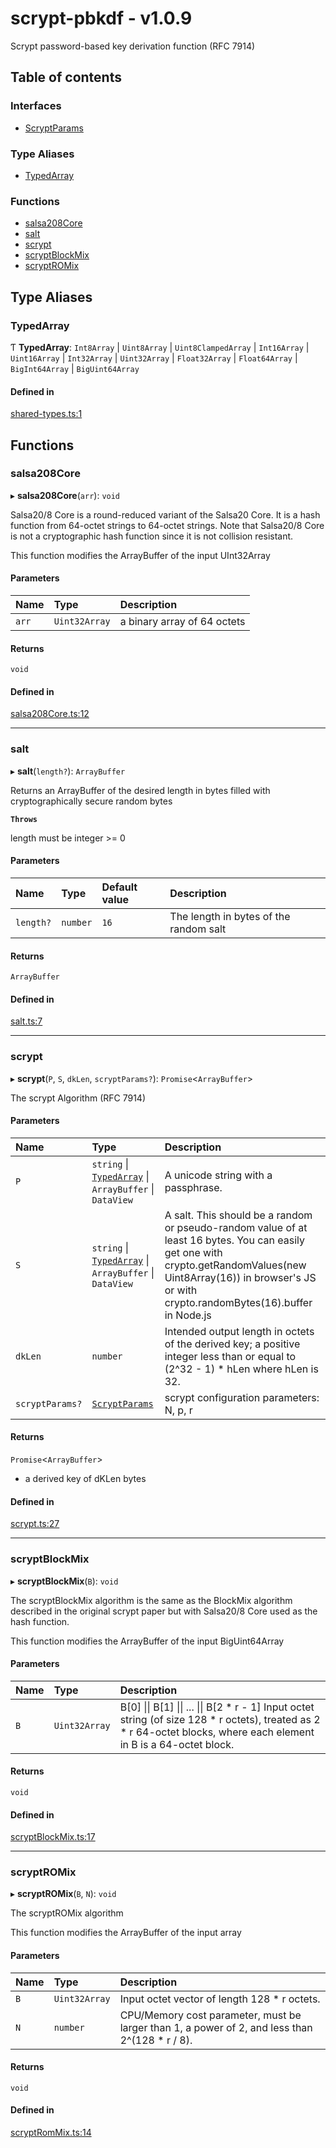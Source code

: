 # scrypt-pbkdf - v1.0.9

Scrypt password-based key derivation function (RFC 7914)

## Table of contents

### Interfaces

- [ScryptParams](interfaces/ScryptParams.md)

### Type Aliases

- [TypedArray](API.md#typedarray)

### Functions

- [salsa208Core](API.md#salsa208core)
- [salt](API.md#salt)
- [scrypt](API.md#scrypt)
- [scryptBlockMix](API.md#scryptblockmix)
- [scryptROMix](API.md#scryptromix)

## Type Aliases

### TypedArray

Ƭ **TypedArray**: `Int8Array` \| `Uint8Array` \| `Uint8ClampedArray` \| `Int16Array` \| `Uint16Array` \| `Int32Array` \| `Uint32Array` \| `Float32Array` \| `Float64Array` \| `BigInt64Array` \| `BigUint64Array`

#### Defined in

[shared-types.ts:1](https://github.com/juanelas/scrypt-bigint/blob/32726ea/src/ts/shared-types.ts#L1)

## Functions

### salsa208Core

▸ **salsa208Core**(`arr`): `void`

Salsa20/8 Core is a round-reduced variant of the Salsa20 Core.  It is a
hash function from 64-octet strings to 64-octet strings.  Note that
Salsa20/8 Core is not a cryptographic hash function since it is not
collision resistant.

This function modifies the ArrayBuffer of the input UInt32Array

#### Parameters

| Name | Type | Description |
| :------ | :------ | :------ |
| `arr` | `Uint32Array` | a binary array of 64 octets |

#### Returns

`void`

#### Defined in

[salsa208Core.ts:12](https://github.com/juanelas/scrypt-bigint/blob/32726ea/src/ts/salsa208Core.ts#L12)

___

### salt

▸ **salt**(`length?`): `ArrayBuffer`

Returns an ArrayBuffer of the desired length in bytes filled with cryptographically secure random bytes

**`Throws`**

length must be integer >= 0

#### Parameters

| Name | Type | Default value | Description |
| :------ | :------ | :------ | :------ |
| `length?` | `number` | `16` | The length in bytes of the random salt |

#### Returns

`ArrayBuffer`

#### Defined in

[salt.ts:7](https://github.com/juanelas/scrypt-bigint/blob/32726ea/src/ts/salt.ts#L7)

___

### scrypt

▸ **scrypt**(`P`, `S`, `dkLen`, `scryptParams?`): `Promise`<`ArrayBuffer`\>

The scrypt Algorithm (RFC 7914)

#### Parameters

| Name | Type | Description |
| :------ | :------ | :------ |
| `P` | `string` \| [`TypedArray`](API.md#typedarray) \| `ArrayBuffer` \| `DataView` | A unicode string with a passphrase. |
| `S` | `string` \| [`TypedArray`](API.md#typedarray) \| `ArrayBuffer` \| `DataView` | A salt. This should be a random or pseudo-random value of at least 16 bytes. You can easily get one with crypto.getRandomValues(new Uint8Array(16)) in browser's JS or with crypto.randomBytes(16).buffer in Node.js |
| `dkLen` | `number` | Intended output length in octets of the derived key; a positive integer less than or equal to (2^32 - 1) * hLen where hLen is 32. |
| `scryptParams?` | [`ScryptParams`](interfaces/ScryptParams.md) | scrypt configuration parameters: N, p, r |

#### Returns

`Promise`<`ArrayBuffer`\>

- a derived key of dKLen bytes

#### Defined in

[scrypt.ts:27](https://github.com/juanelas/scrypt-bigint/blob/32726ea/src/ts/scrypt.ts#L27)

___

### scryptBlockMix

▸ **scryptBlockMix**(`B`): `void`

The scryptBlockMix algorithm is the same as the BlockMix algorithm
described in the original scrypt paper but with Salsa20/8 Core used as
the hash function.

This function modifies the ArrayBuffer of the input BigUint64Array

#### Parameters

| Name | Type | Description |
| :------ | :------ | :------ |
| `B` | `Uint32Array` | B[0] \|\| B[1] \|\| ... \|\| B[2 * r - 1] Input octet string (of size 128 * r octets), treated as 2 * r 64-octet blocks, where each element in B is a 64-octet block. |

#### Returns

`void`

#### Defined in

[scryptBlockMix.ts:17](https://github.com/juanelas/scrypt-bigint/blob/32726ea/src/ts/scryptBlockMix.ts#L17)

___

### scryptROMix

▸ **scryptROMix**(`B`, `N`): `void`

The scryptROMix algorithm

This function modifies the ArrayBuffer of the input array

#### Parameters

| Name | Type | Description |
| :------ | :------ | :------ |
| `B` | `Uint32Array` | Input octet vector of length 128 * r octets. |
| `N` | `number` | CPU/Memory cost parameter, must be larger than 1, a power of 2, and less than 2^(128 * r / 8). |

#### Returns

`void`

#### Defined in

[scryptRomMix.ts:14](https://github.com/juanelas/scrypt-bigint/blob/32726ea/src/ts/scryptRomMix.ts#L14)
